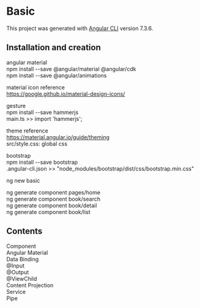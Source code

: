 # Basic

This project was generated with [Angular CLI](https://github.com/angular/angular-cli) version 7.3.6.

## Installation and creation

angular material  
npm install --save @angular/material @angular/cdk  
npm install --save @angular/animations  
  
material icon reference  
https://google.github.io/material-design-icons/  
  
gesture  
npm install --save hammerjs  
main.ts >> import 'hammerjs';  
  
theme reference  
https://material.angular.io/guide/theming  
src/style.css: global css  
  
bootstrap  
npm install --save bootstrap  
.angular-cli.json >> "node_modules/bootstrap/dist/css/bootstrap.min.css"  
  
ng new basic  
  
ng generate component pages/home  
ng generate component book/search  
ng generate component book/detail  
ng generate component book/list  
  
## Contents

Component  
Angular Material  
Data Binding  
@Input  
@Output  
@ViewChild  
Content Projection  
Service  
Pipe  
